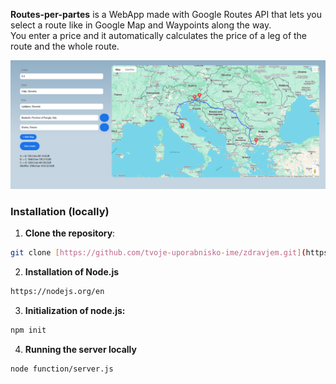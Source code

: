 
**Routes-per-partes** is a WebApp made with Google Routes API that lets you select a route like in Google Map and Waypoints along the way.  
You enter a price and it automatically calculates the price of a leg of the route and the whole route.

<p align="center">
  <img src="webapp.png" width="700" lenght="700"/>
</p>


### Installation (locally)

1. **Clone the repository**:
```bash
git clone [https://github.com/tvoje-uporabnisko-ime/zdravjem.git](https://github.com/JernejRozman/Routes-per-partes)
```
2. **Installation of Node.js**
```bash
https://nodejs.org/en
```   
3. **Initialization of node.js:**
```bash
npm init
```

4. **Running the server locally**
```bash
node function/server.js
```

